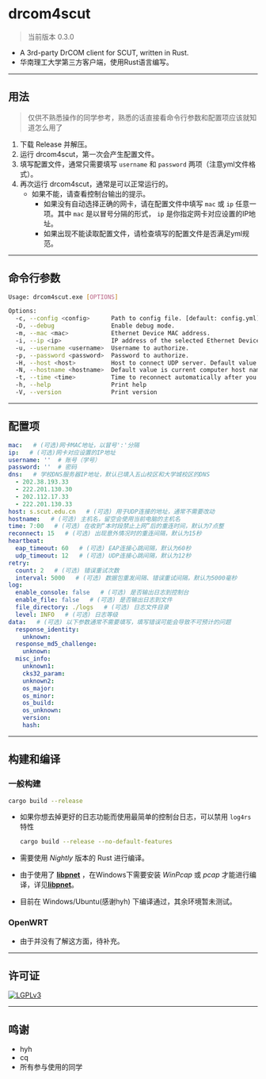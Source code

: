 # drcom4scut

> 当前版本  0.3.0

+ A 3rd-party DrCOM client for SCUT, written in Rust.
+ 华南理工大学第三方客户端，使用Rust语言编写。

---

## 用法

> 仅供不熟悉操作的同学参考，熟悉的话直接看命令行参数和配置项应该就知道怎么用了

1. 下载 Release 并解压。
2. 运行 drcom4scut，第一次会产生配置文件。
3. 填写配置文件，通常只需要填写 `username` 和 `password` 两项（注意yml文件格式）。
4. 再次运行 drcom4scut，通常是可以正常运行的。
   + 如果不能，请查看控制台输出的提示。
     + 如果没有自动选择正确的网卡，请在配置文件中填写 `mac` 或 `ip` 任意一项。其中 `mac` 是以冒号分隔的形式， `ip` 是你指定网卡对应设置的IP地址。
     + 如果出现不能读取配置文件，请检查填写的配置文件是否满足yml规范。

---

## 命令行参数

```bash
Usage: drcom4scut.exe [OPTIONS]

Options:
  -c, --config <config>      Path to config file. [default: config.yml]
  -D, --debug                Enable debug mode.
  -m, --mac <mac>            Ethernet Device MAC address.
  -i, --ip <ip>              IP address of the selected Ethernet Device.
  -u, --username <username>  Username to authorize.
  -p, --password <password>  Password to authorize.
  -H, --host <host>          Host to connect UDP server. Default value is 's.scut.edu.cn'.
  -N, --hostname <hostname>  Default value is current computer host name.
  -t, --time <time>          Time to reconnect automatically after you are not allowed to access Internet. Default value is 7:00.
  -h, --help                 Print help
  -V, --version              Print version
```

---

## 配置项

```yml
mac:   # (可选)网卡MAC地址，以冒号':'分隔
ip:   # (可选)网卡对应设置的IP地址
username: ''  # 账号（学号）
password: ''  # 密码
dns:   # 学校DNS服务器IP地址，默认已填入五山校区和大学城校区的DNS
  - 202.38.193.33
  - 222.201.130.30
  - 202.112.17.33
  - 222.201.130.33
host: s.scut.edu.cn   # (可选) 用于UDP连接的地址，通常不需要改动
hostname:   # (可选) 主机名，留空会使用当前电脑的主机名
time: 7:00   # (可选) 在收到“本时段禁止上网”后的重连时间，默认为7点整
reconnect: 15   # (可选) 出现意外情况时的重连间隔，默认为15秒
heartbeat:
  eap_timeout: 60   # (可选) EAP连接心跳间隔，默认为60秒
  udp_timeout: 12   # (可选) UDP连接心跳间隔，默认为12秒
retry:
  count: 2   # (可选) 错误重试次数
  interval: 5000   # (可选) 数据包重发间隔、错误重试间隔，默认为5000毫秒
log:
  enable_console: false   # (可选) 是否输出日志到控制台
  enable_file: false   # (可选) 是否输出日志到文件
  file_directory: ./logs   # (可选) 日志文件目录
  level: INFO   # (可选) 日志等级
data:   # (可选) 以下参数通常不需要填写，填写错误可能会导致不可预计的问题
  response_identity:
    unknown:
  response_md5_challenge:
    unknown:
  misc_info:
    unknown1:
    cks32_param:
    unknown2:
    os_major:
    os_minor:
    os_build:
    os_unknown:
    version:
    hash:
```

---

## 构建和编译

### 一般构建

```bash
cargo build --release
```

+ 如果你想去掉更好的日志功能而使用最简单的控制台日志，可以禁用 `log4rs` 特性

  ```bash
  cargo build --release --no-default-features
  ```
+ 需要使用 *Nightly* 版本的 Rust 进行编译。
+ 由于使用了 [**libpnet**](https://crates.io/crates/pnet) ，在Windows下需要安装 *WinPcap* 或 *pcap* 才能进行编译，详见[**libpnet**](https://crates.io/crates/pnet)。
+ 目前在 Windows/Ubuntu(感谢hyh) 下编译通过，其余环境暂未测试。

### OpenWRT

+ 由于并没有了解这方面，待补充。

---

## 许可证

[![LGPLv3](https://img.shields.io/badge/License-LGPLv3-blue.svg?longCache=true)](https://github.com/SeaLoong/drcom4scut/blob/master/LICENSE)

---

## 鸣谢

+ hyh
+ cq
+ 所有参与使用的同学
